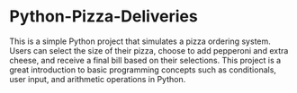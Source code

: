 # Python-Pizza-Deliveries
This is a simple Python project that simulates a pizza ordering system. Users can select the size of their pizza, choose to add pepperoni and extra cheese, and receive a final bill based on their selections. This project is a great introduction to basic programming concepts such as conditionals, user input, and arithmetic operations in Python.
